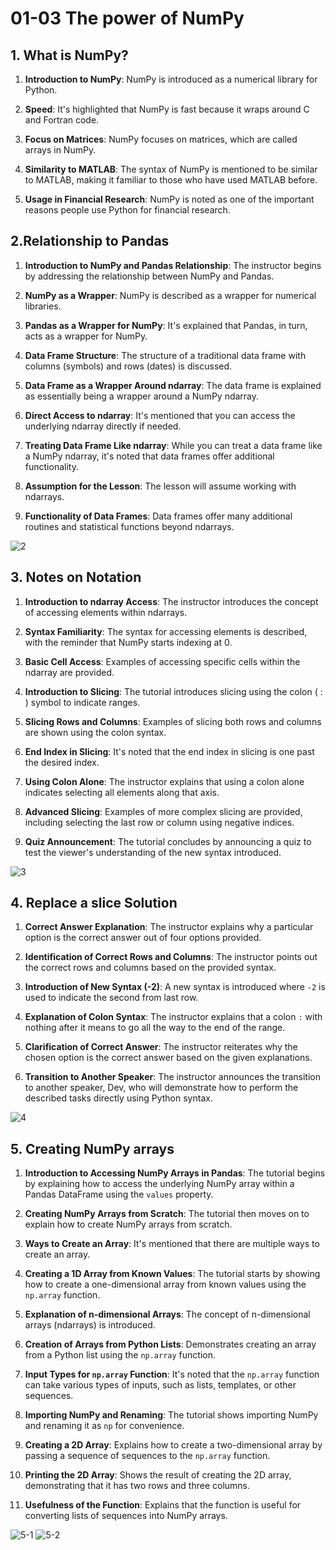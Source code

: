 # 01-03 The power of NumPy

## 1. What is NumPy?

1. **Introduction to NumPy**: NumPy is introduced as a numerical library for Python.
2. **Speed**: It's highlighted that NumPy is fast because it wraps around C and Fortran code.

3. **Focus on Matrices**: NumPy focuses on matrices, which are called arrays in NumPy.

4. **Similarity to MATLAB**: The syntax of NumPy is mentioned to be similar to MATLAB, making it familiar to those who have used MATLAB before.

5. **Usage in Financial Research**: NumPy is noted as one of the important reasons people use Python for financial research.

## 2.Relationship to Pandas

1. **Introduction to NumPy and Pandas Relationship**: The instructor begins by addressing the relationship between NumPy and Pandas.

2. **NumPy as a Wrapper**: NumPy is described as a wrapper for numerical libraries.

3. **Pandas as a Wrapper for NumPy**: It's explained that Pandas, in turn, acts as a wrapper for NumPy.

4. **Data Frame Structure**: The structure of a traditional data frame with columns (symbols) and rows (dates) is discussed.

5. **Data Frame as a Wrapper Around ndarray**: The data frame is explained as essentially being a wrapper around a NumPy ndarray.

6. **Direct Access to ndarray**: It's mentioned that you can access the underlying ndarray directly if needed.

7. **Treating Data Frame Like ndarray**: While you can treat a data frame like a NumPy ndarray, it's noted that data frames offer additional functionality.

8. **Assumption for the Lesson**: The lesson will assume working with ndarrays.

9. **Functionality of Data Frames**: Data frames offer many additional routines and statistical functions beyond ndarrays.

![2](./images/2.png)

## 3. Notes on Notation

1. **Introduction to ndarray Access**: The instructor introduces the concept of accessing elements within ndarrays.

2. **Syntax Familiarity**: The syntax for accessing elements is described, with the reminder that NumPy starts indexing at 0.

3. **Basic Cell Access**: Examples of accessing specific cells within the ndarray are provided.

4. **Introduction to Slicing**: The tutorial introduces slicing using the colon ( : ) symbol to indicate ranges.

5. **Slicing Rows and Columns**: Examples of slicing both rows and columns are shown using the colon syntax.

6. **End Index in Slicing**: It's noted that the end index in slicing is one past the desired index.

7. **Using Colon Alone**: The instructor explains that using a colon alone indicates selecting all elements along that axis.

8. **Advanced Slicing**: Examples of more complex slicing are provided, including selecting the last row or column using negative indices.

9. **Quiz Announcement**: The tutorial concludes by announcing a quiz to test the viewer's understanding of the new syntax introduced.

![3](./images/3.png)

## 4. Replace a slice Solution

1. **Correct Answer Explanation**: The instructor explains why a particular option is the correct answer out of four options provided.
2. **Identification of Correct Rows and Columns**: The instructor points out the correct rows and columns based on the provided syntax.

3. **Introduction of New Syntax (-2)**: A new syntax is introduced where `-2` is used to indicate the second from last row.

4. **Explanation of Colon Syntax**: The instructor explains that a colon `:` with nothing after it means to go all the way to the end of the range.

5. **Clarification of Correct Answer**: The instructor reiterates why the chosen option is the correct answer based on the given explanations.

6. **Transition to Another Speaker**: The instructor announces the transition to another speaker, Dev, who will demonstrate how to perform the described tasks directly using Python syntax.

![4](./images/4.png)

## 5. Creating NumPy arrays

1. **Introduction to Accessing NumPy Arrays in Pandas**: The tutorial begins by explaining how to access the underlying NumPy array within a Pandas DataFrame using the `values` property.

2. **Creating NumPy Arrays from Scratch**: The tutorial then moves on to explain how to create NumPy arrays from scratch.

3. **Ways to Create an Array**: It's mentioned that there are multiple ways to create an array.

4. **Creating a 1D Array from Known Values**: The tutorial starts by showing how to create a one-dimensional array from known values using the `np.array` function.

5. **Explanation of n-dimensional Arrays**: The concept of n-dimensional arrays (ndarrays) is introduced.

6. **Creation of Arrays from Python Lists**: Demonstrates creating an array from a Python list using the `np.array` function.

7. **Input Types for `np.array` Function**: It's noted that the `np.array` function can take various types of inputs, such as lists, templates, or other sequences.

8. **Importing NumPy and Renaming**: The tutorial shows importing NumPy and renaming it as `np` for convenience.

9. **Creating a 2D Array**: Explains how to create a two-dimensional array by passing a sequence of sequences to the `np.array` function.

10. **Printing the 2D Array**: Shows the result of creating the 2D array, demonstrating that it has two rows and three columns.

11. **Usefulness of the Function**: Explains that the function is useful for converting lists of sequences into NumPy arrays.

![5-1](./images/5-1.png)
![5-2](./images/5-2.png)
